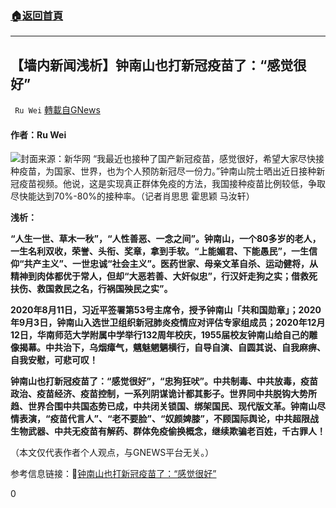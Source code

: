 ###  [:house:返回首頁](https://github.com/ourhimalayas/txt)
---

## 【墙内新闻浅析】钟南山也打新冠疫苗了：“感觉很好”
` Ru Wei` [轉載自GNews](https://gnews.org/zh-hans/1247484/)

#### 作者：Ru Wei
![]()![](https://gnews-media-offload.s3.amazonaws.com/wp-content/uploads/2021/05/16043816/%E9%92%9F%E5%8D%97%E5%B1%B1%E6%89%93%E6%96%B0%E5%86%A0%E7%96%AB%E8%8B%97-1.jpeg)封面来源：新华网
“我最近也接种了国产新冠疫苗，感觉很好，希望大家尽快接种疫苗，为国家、世界，也为个人预防新冠尽一份力。”钟南山院士晒出近日接种新冠疫苗视频。他说，这是实现真正群体免疫的方法，我国接种疫苗比例较低，争取尽快能达到70%-80%的接种率。（记者肖思思 霍思颖 马汝轩）

**浅析：**

**“人生一世、草木一秋”，“人性善恶、一念之间”。钟南山，一个80多岁的老人，一生名利双收，荣誉、头衔、奖章，拿到手软。“上能媚君、下能愚民”，一生信仰“共产主义”、一世忠诚“社会主义”。医药世家、母亲文革自杀、运动健将，从精神到肉体都优于常人，但却“大恶若善、大奸似忠”，行汉奸走狗之实；借救死扶伤、救国救民之名，行祸国殃民之实”。**

**2020年8月11日，习近平签署第53号主席令，授予钟南山「共和国勋章」；2020年9月3日，钟南山入选世卫组织新冠肺炎疫情应对评估专家组成员；2020年12月12日，华南师范大学附属中学举行132周年校庆，1955届校友钟南山给自己的雕像揭幕。中共治下，乌烟瘴气，魑魅魍魉横行，自导自演、自圆其说、自我麻痹、自我安慰，可悲可叹！**

**钟南山也打新冠疫苗了：“感觉很好”，“忠狗狂吠”。中共制毒、中共放毒，疫苗政治、疫苗经济、疫苗控制，一系列阴谋诡计都其影子。世界同中共脱钩大势所趋、世界合围中共国态势已成，中共闭关锁国、绑架国民、现代版文革。钟南山尽情表演，“疫苗代言人”、“老不要脸”、“奴颜婢膝”，不顾国际舆论，中共超限战生物武器、中共无疫苗有解药、群体免疫偷换概念，继续欺骗老百姓，千古罪人！**

（本文仅代表作者个人观点，与GNEWS平台无关。）

参考信息链接：🔗[钟南山也打新冠疫苗了：“感觉很好”](http://www.xinhuanet.com/politics/2021-05/14/c_1127447659.htm)

0
